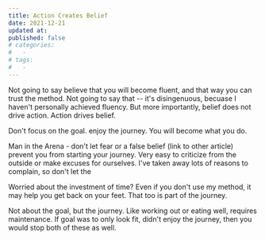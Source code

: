 ```yaml
---
title: Action Creates Belief
date: 2021-12-21
updated at: 
published: false
# categories:
#   - 
# tags:
#   - 
---
```


Not going to say believe that you will become fluent, and that way you can trust the method. Not going to say that -- it's disingenuous, becuase I haven't personally achieved fluency. But more importantly, belief does not drive action. Action drives belief. 

Don't focus on the goal. enjoy the journey. You will become what you do.  

Man in the Arena - don't let fear or a false belief (link to other article) prevent you from starting your journey. Very easy to criticize from the outside or make excuses for ourselves. I've taken away lots of reasons to complain, so don't let the 

Worried about the investment of time? Even if you don't use my method, it may help you get back on your feet. That too is part of the journey. 

Not about the goal, but the journey. Like working out or eating well, requires maintenance. If goal was to only look fit, didn't enjoy the journey, then you would stop both of these as well. 